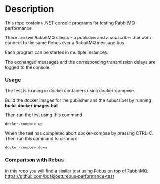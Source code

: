 # Description

This repo contains .NET console programs for testing RabbitMQ performance.

There are two RabbitMQ clients - a publisher and a subscriber that both connect to the same Rebus over a RabbitMQ message bus.

Each program can be started in multiple instances.

The exchanged messages and the corresponding transmission delays are logged to the console.

### Usage

The test is running in docker containers using docker-compose.

Build the docker images for the publisher and the subscriber by running **build-docker-images.bat**

Then run the test using this command

    docker-compose up

When the test has completed abort docker-compse by pressing CTRL-C.<br />
Then run this command to cleanup:

    docker-compose down


### Comparison with Rebus

In this repo you will find a similar test using Rebus on top of RabbitMQ.<br />
https://github.com/boskjoett/rebus-performance-test